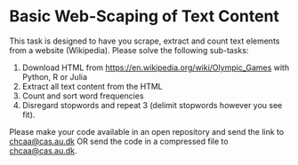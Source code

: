 # Basic Web-Scaping of Text Content #

This task is designed to have you scrape, extract and count text elements from a website (Wikipedia). Please solve the following sub-tasks:

1. Download HTML from https://en.wikipedia.org/wiki/Olympic_Games with Python, R or Julia
2. Extract all text content from the HTML
3. Count and sort word frequencies
4. Disregard stopwords and repeat 3 (delimit stopwords however you see fit).

Please make your code available in an open repository and send the link to chcaa@cas.au.dk OR send the code in a compressed file to chcaa@cas.au.dk.
